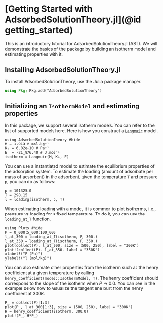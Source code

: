 # [Getting Started with AdsorbedSolutionTheory.jl](@id getting_started)

This is an introductory tutorial for AdsorbedSolutionTheory.jl (AST). We will demonstrate the basics of the package by building an isotherm model and estimating properties with it.


## Installing AdsorbedSolutionTheory.jl 

To install AdsorbedSolutionTheory, use the Julia package manager.

```julia
using Pkg; Pkg.add("AdsorbedSolutionTheory")
```

## Initializing an `IsothermModel` and estimating properties

In this package, we support several isotherm models. You can refer to the list of supported models here. Here is how you construct a [`Langmuir`](@ref) model.

```@example lang1
using AdsorbedSolutionTheory #hide
M = 1.913 # mol.kg⁻¹
K₀ = 6.82e-10 # Pa⁻¹
E  = -21_976.40 # J.mol⁻¹
isotherm = Langmuir(M, K₀, E)
```

You can use a instantiated model to estimate the equilibrium properties of the adsorption system. To estimate the loading (amount of adsorbate per mass of adsorbent) in the adsorbent, given the temperature `T` and pressure `p`, you can do as follows:
 
```@example lang1
p = 101325.0
T = 298.15
l = loading(isotherm, p, T)
```

When estimating loading with a model, it is common to plot isotherms, i.e., pressure vs loading
for a fixed temperature. To do it, you can use the `loading_at_T` function.

```@example lang1
using Plots #hide
P = 0_000:5_000:100_000
l_at_300 = loading_at_T(isotherm, P, 300.)
l_at_350 = loading_at_T(isotherm, P, 350.)
plot(collect(P), l_at_300, size = (500, 250), label = "300K")
plot!(collect(P), l_at_350, label = "350K")
xlabel!("P (Pa)")
ylabel!("l (mol/kg)")
```

You can also estimate other properties from the isotherm such as the henry coefficient at a given temperature by calling `henry_coefficient(model::IsothermModel, T)`. The henry coefficient should
correspond to the slope of the isotherm when $P \rightarrow 0.0$. You can see in the example below
how to visualize the tangent line built from the henry coefficient at $300K$.

```@example lang1
P_ = collect(P)[1:3]
plot(P_, l_at_300[1:3], size = (500, 250), label = "300K") 
H = henry_coefficient(isotherm, 300.0)
plot!(P_, H*P_)
```

